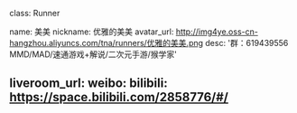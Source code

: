 class: Runner

name: 美美
nickname: 优雅的美美
avatar_url: http://img4ye.oss-cn-hangzhou.aliyuncs.com/tna/runners/优雅的美美.png
desc: '群：619439556 MMD/MAD/速通游戏+解说/二次元手游/猴学家'

liveroom_url: 
weibo: 
bilibili: https://space.bilibili.com/2858776/#/
---

